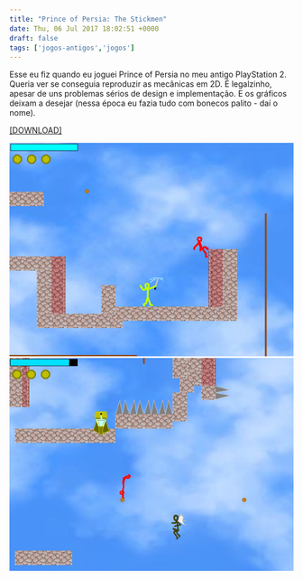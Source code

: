 ```yaml
---
title: "Prince of Persia: The Stickmen"
date: Thu, 06 Jul 2017 18:02:51 +0000
draft: false
tags: ['jogos-antigos','jogos']
---
```


Esse eu fiz quando eu joguei Prince of Persia no meu antigo PlayStation 2. Queria ver se conseguia reproduzir as mecânicas em 2D. É legalzinho, apesar de uns problemas sérios de design e implementação. E os gráficos deixam a desejar (nessa época eu fazia tudo com bonecos palito - daí o nome).

[\[DOWNLOAD\]](https://www.dropbox.com/s/2udmn0qj8tt28qh/Prince%20of%20Persia%20-%20The%20Stickmen.zip?dl=0)

![Game screenshot 1](pic1.png)
![Game screenshot 2](pic2.png)